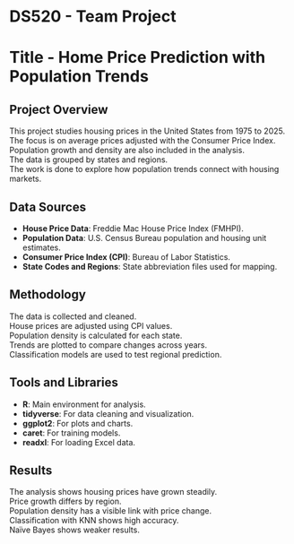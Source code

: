 # DS520 - Team Project
# Title - Home Price Prediction with Population Trends 

## Project Overview
This project studies housing prices in the United States from 1975 to 2025.  
The focus is on average prices adjusted with the Consumer Price Index.  
Population growth and density are also included in the analysis.  
The data is grouped by states and regions.  
The work is done to explore how population trends connect with housing markets.

## Data Sources
- **House Price Data**: Freddie Mac House Price Index (FMHPI).  
- **Population Data**: U.S. Census Bureau population and housing unit estimates.  
- **Consumer Price Index (CPI)**: Bureau of Labor Statistics.  
- **State Codes and Regions**: State abbreviation files used for mapping.

## Methodology
The data is collected and cleaned.  
House prices are adjusted using CPI values.  
Population density is calculated for each state.  
Trends are plotted to compare changes across years.  
Classification models are used to test regional prediction.

## Tools and Libraries
- **R**: Main environment for analysis.  
- **tidyverse**: For data cleaning and visualization.  
- **ggplot2**: For plots and charts.  
- **caret**: For training models.  
- **readxl**: For loading Excel data.

## Results
The analysis shows housing prices have grown steadily.  
Price growth differs by region.  
Population density has a visible link with price change.  
Classification with KNN shows high accuracy.  
Naïve Bayes shows weaker results.

